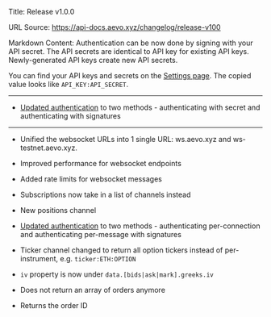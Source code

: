 Title: Release v1.0.0

URL Source: https://api-docs.aevo.xyz/changelog/release-v100

Markdown Content:
Authentication can be now done by signing with your API secret. The API secrets are identical to API key for existing API keys. Newly-generated API keys create new API secrets.

You can find your API keys and secrets on the [Settings page](https://testnet.aevo.xyz/settings). The copied value looks like `API_KEY:API_SECRET`.

* * *

*   [Updated authentication](https://docs.aevo.xyz/reference/rest-authentication) to two methods - authenticating with secret and authenticating with signatures

* * *

*   Unified the websocket URLs into 1 single URL: ws.aevo.xyz and ws-testnet.aevo.xyz.
*   Improved performance for websocket endpoints
*   Added rate limits for websocket messages
*   Subscriptions now take in a list of channels instead
*   New positions channel

*   [Updated authentication](https://docs.aevo.xyz/reference/websocket-authentication) to two methods - authenticating per-connection and authenticating per-message with signatures

*   Ticker channel changed to return all option tickers instead of per-instrument, e.g. `ticker:ETH:OPTION`
*   `iv` property is now under `data.[bids|ask|mark].greeks.iv`

*   Does not return an array of orders anymore
*   Returns the order ID
